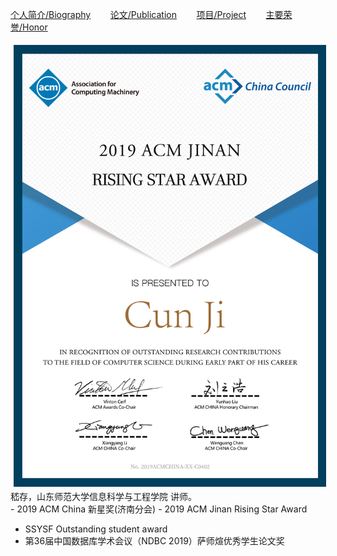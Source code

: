 [个人简介/Biography](./index.md)&nbsp; &nbsp; &nbsp; &nbsp; [论文/Publication](./publication.md)&nbsp; &nbsp; &nbsp; &nbsp; [项目/Project](./project.md)&nbsp; &nbsp; &nbsp; &nbsp; [主要荣誉/Honor](./honor.md)

<div style="float: left; clear: both;" align="left">
<img src="./pic/risingstar.jpg" width="500" align=left hspace="5" vspace="5"/>
嵇存，山东师范大学信息科学与工程学院 讲师。
<br/>
- 2019 ACM China 新星奖(济南分会)
- 2019 ACM Jinan Rising Star Award
</div>
<br clear="left" />


- SSYSF Outstanding student award
- 第36届中国数据库学术会议（NDBC 2019）萨师煊优秀学生论文奖<!--：《融合选择性提取与子类聚类的快速时间序列shapelet发现算法 》 赵超，王腾江，刘士军，潘丽，嵇存-->
